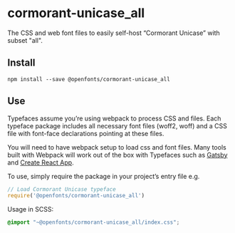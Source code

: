 
# cormorant-unicase_all

The CSS and web font files to easily self-host “Cormorant Unicase” with subset "all".

## Install

`npm install --save @openfonts/cormorant-unicase_all`

## Use

Typefaces assume you’re using webpack to process CSS and files. Each typeface
package includes all necessary font files (woff2, woff) and a CSS file with
font-face declarations pointing at these files.

You will need to have webpack setup to load css and font files. Many tools built
with Webpack will work out of the box with Typefaces such as [Gatsby](https://github.com/gatsbyjs/gatsby)
and [Create React App](https://github.com/facebookincubator/create-react-app).

To use, simply require the package in your project’s entry file e.g.

```javascript
// Load Cormorant Unicase typeface
require('@openfonts/cormorant-unicase_all')
```

Usage in SCSS:
```scss
@import "~@openfonts/cormorant-unicase_all/index.css";
```
